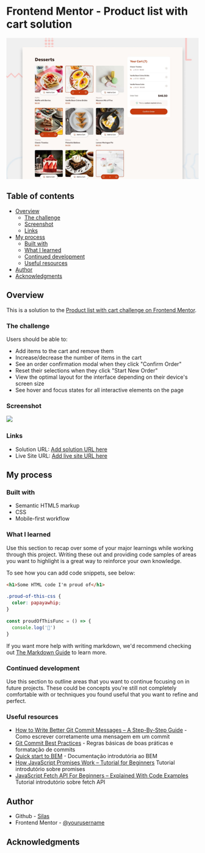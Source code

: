 # Frontend Mentor - Product list with cart solution

![Design preview for the Product list with cart coding challenge](./preview.jpg)

## Table of contents

- [Overview](#overview)
  - [The challenge](#the-challenge)
  - [Screenshot](#screenshot)
  - [Links](#links)
- [My process](#my-process)
  - [Built with](#built-with)
  - [What I learned](#what-i-learned)
  - [Continued development](#continued-development)
  - [Useful resources](#useful-resources)
- [Author](#author)
- [Acknowledgments](#acknowledgments)

## Overview

This is a solution to the [Product list with cart challenge on Frontend Mentor](https://www.frontendmentor.io/challenges/product-list-with-cart-5MmqLVAp_d).

### The challenge

Users should be able to:

- Add items to the cart and remove them
- Increase/decrease the number of items in the cart
- See an order confirmation modal when they click "Confirm Order"
- Reset their selections when they click "Start New Order"
- View the optimal layout for the interface depending on their device's screen size
- See hover and focus states for all interactive elements on the page

### Screenshot

![](./screenshot.jpg)

### Links

- Solution URL: [Add solution URL here](https://your-solution-url.com)
- Live Site URL: [Add live site URL here](https://your-live-site-url.com)

## My process

### Built with

- Semantic HTML5 markup
- CSS
- Mobile-first workflow

### What I learned

Use this section to recap over some of your major learnings while working through this project. Writing these out and providing code samples of areas you want to highlight is a great way to reinforce your own knowledge.

To see how you can add code snippets, see below:

```html
<h1>Some HTML code I'm proud of</h1>
```
```css
.proud-of-this-css {
  color: papayawhip;
}
```
```js
const proudOfThisFunc = () => {
  console.log('🎉')
}
```

If you want more help with writing markdown, we'd recommend checking out [The Markdown Guide](https://www.markdownguide.org/) to learn more.

### Continued development

Use this section to outline areas that you want to continue focusing on in future projects. These could be concepts you're still not completely comfortable with or techniques you found useful that you want to refine and perfect.

### Useful resources

- [How to Write Better Git Commit Messages – A Step-By-Step Guide](https://www.freecodecamp.org/news/how-to-write-better-git-commit-messages/) - Como escrever corretamente uma mensagem em um commit
- [Git Commit Best Practices](https://gist.github.com/luismts/495d982e8c5b1a0ced4a57cf3d93cf60) - Regras básicas de boas práticas e formatação de commits
- [Quick start to BEM](https://en.bem.info/methodology/quick-start/) - Documentação introdutória ao BEM
- [How JavaScript Promises Work – Tutorial for Beginners](https://www.freecodecamp.org/news/javascript-promise-object-explained/) Tutorial introdutório sobre promises
- [JavaScript Fetch API For Beginners – Explained With Code Examples](https://www.freecodecamp.org/news/javascript-fetch-api-for-beginners/) Tutorial introdutório sobre fetch API

## Author

- Github - [Silas](https://github.com/Silas310)
- Frontend Mentor - [@yourusername](https://www.frontendmentor.io/profile/yourusername)

## Acknowledgments